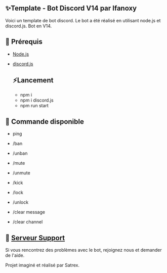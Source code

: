 ## ✨Template - Bot Discord V14 par Ifanoxy

Voici un template de bot discord. Le bot a été réalisé en utilisant node.js et discord.js. Bot en V14.

## 🚧 Prérequis

- [Node.js](https://nodejs.org/en/download/)
- [discord.js](https://discord.js.org/)

  ## ⚡Lancement
  
  - npm i
  - npm i discord.js
  - npm run start


## 📝 Commande disponible 

- ping

- /ban 

- /unban

- /mute

- /unmute

- /kick

- /lock

- /unlock

- /clear message 

- /clear channel


## 📝 [Serveur Support](https://discord.gg/zr7yJs6nxF)

Si vous rencontrez des problèmes avec le bot, rejoignez nous et demander de l'aide.


Projet imaginé et réalisé par Satrex.
